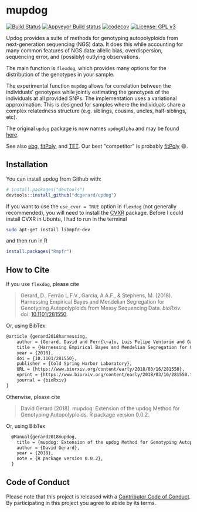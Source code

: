 
<!-- README.md is generated from README.Rmd. Please edit that file -->
mupdog
======

[![Build Status](https://travis-ci.org/dcgerard/updog.svg?branch=master)](https://travis-ci.org/dcgerard/updog) [![Appveyor Build status](https://ci.appveyor.com/api/projects/status/c80fdy61ead6s3vr?svg=true)](https://ci.appveyor.com/project/dcgerard/updog-06s8t) [![codecov](https://codecov.io/gh/dcgerard/updog/branch/master/graph/badge.svg)](https://codecov.io/gh/dcgerard/updog) [![License: GPL v3](https://img.shields.io/badge/License-GPL%20v3-blue.svg)](https://www.gnu.org/licenses/gpl-3.0)

Updog provides a suite of methods for genotyping autopolyploids from next-generation sequencing (NGS) data. It does this while accounting for many common features of NGS data: allelic bias, overdispersion, sequencing error, and (possibly) outlying observations.

The main function is `flexdog`, which provides many options for the distribution of the genotypes in your sample.

The experimental function `mupdog` allows for correlation between the individuals' genotypes while jointly estimating the genotypes of the individuals at all provided SNPs. The implementation uses a variational approximation. This is designed for samples where the individuals share a complex relatedness structure (e.g. siblings, cousins, uncles, half-siblings, etc).

The original `updog` package is now names `updogAlpha` and may be found [here](https://github.com/dcgerard/updogAlpha).

See also [ebg](https://github.com/pblischak/polyploid-genotyping), [fitPoly](https://cran.r-project.org/package=fitPoly), and [TET](http://www.g3journal.org/content/suppl/2017/01/19/g3.117.039008.DC1). Our best "competitor" is probably [fitPoly](https://cran.r-project.org/package=fitPoly) :smile:.

Installation
------------

You can install updog from Github with:

``` r
# install.packages("devtools")
devtools::install_github("dcgerard/updog")
```

If you want to use the `use_cvxr = TRUE` option in `flexdog` (not generally recommended), you will need to install the [CVXR](https://cran.r-project.org/web/packages/CVXR/index.html) package. Before I could install CVXR in Ubuntu, I had to run in the terminal

``` bash
sudo apt-get install libmpfr-dev
```

and then run in R

``` r
install.packages("Rmpfr")
```

How to Cite
-----------

If you use `flexdog`, please cite

> Gerard, D., Ferrão L.F.V., Garcia, A.A.F., & Stephens, M. (2018). Harnessing Empirical Bayes and Mendelian Segregation for Genotyping Autopolyploids from Messy Sequencing Data. *bioRxiv*. doi: [10.1101/281550](https://doi.org/10.1101/281550).

Or, using BibTex:

``` tex
@article {gerard2018harnessing,
    author = {Gerard, David and Ferr{\~a}o, Luis Felipe Ventorim and Garcia, Antonio Augusto Franco and Stephens, Matthew},
    title = {Harnessing Empirical Bayes and Mendelian Segregation for Genotyping Autopolyploids from Messy Sequencing Data},
    year = {2018},
    doi = {10.1101/281550},
    publisher = {Cold Spring Harbor Laboratory},
    URL = {https://www.biorxiv.org/content/early/2018/03/16/281550},
    eprint = {https://www.biorxiv.org/content/early/2018/03/16/281550.full.pdf},
    journal = {bioRxiv}
}
```

Otherwise, please cite

> David Gerard (2018). mupdog: Extension of the updog Method for Genotyping Autopolyploids. R package version 0.0.2.

Or, using BibTex

``` tex
  @Manual{gerard2018mupdog,
    title = {mupdog: Extension of the updog Method for Genotyping Autopolyploids},
    author = {David Gerard},
    year = {2018},
    note = {R package version 0.0.2},
  }
```

Code of Conduct
---------------

Please note that this project is released with a [Contributor Code of Conduct](CONDUCT.md). By participating in this project you agree to abide by its terms.
